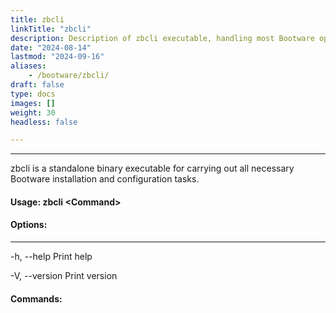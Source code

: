 ```yaml
---
title: zbcli 
linkTitle: "zbcli"
description: Description of zbcli executable, handling most Bootware operations
date: "2024-08-14"
lastmod: "2024-09-16"
aliases:
    - /bootware/zbcli/
draft: false
type: docs
images: []
weight: 30
headless: false

---
```


-----
zbcli is a standalone binary executable for carrying out all necessary Bootware installation and configuration tasks.

#### Usage: zbcli \<Command\>

#### Options:

-----

  -h, --help     Print help

  -V, --version  Print version

#### Commands:


